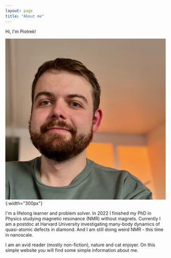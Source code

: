```yaml
---
layout: page
title: "About me"
---
```

Hi, I'm Piotrek!

![Alt text](/assets/Portait2024.png){:width="300px"}

I'm a lifelong learner and problem solver. 
In 2022 I finished my PhD in Physics studying magnetic resonance (NMR) without magnets.
Currently I am a postdoc at Harvard University investigating many-body dynamics of quasi-atomic defects in diamond.
And I am still doing weird NMR - this time in nanoscale.

I am an avid reader (mostly non-fiction), nature and cat enjoyer. 
On this simple website you will find some simple information about me.
